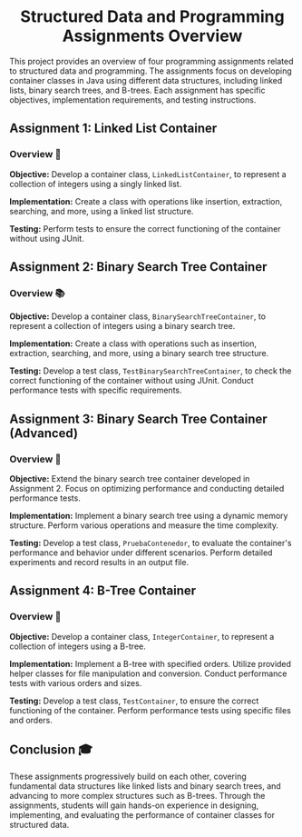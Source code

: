 
<h1 align="center">Structured Data and Programming Assignments Overview</h1>

This project provides an overview of four programming assignments related to structured data and programming. The assignments focus on developing container classes in Java using different data structures, including linked lists, binary search trees, and B-trees. Each assignment has specific objectives, implementation requirements, and testing instructions.

## Assignment 1: Linked List Container

### Overview 📝

**Objective:** Develop a container class, `LinkedListContainer`, to represent a collection of integers using a singly linked list.

**Implementation:** Create a class with operations like insertion, extraction, searching, and more, using a linked list structure.

**Testing:** Perform tests to ensure the correct functioning of the container without using JUnit.

## Assignment 2: Binary Search Tree Container

### Overview 📚

**Objective:** Develop a container class, `BinarySearchTreeContainer`, to represent a collection of integers using a binary search tree.

**Implementation:** Create a class with operations such as insertion, extraction, searching, and more, using a binary search tree structure.

**Testing:** Develop a test class, `TestBinarySearchTreeContainer`, to check the correct functioning of the container without using JUnit. Conduct performance tests with specific requirements.

## Assignment 3: Binary Search Tree Container (Advanced)

### Overview 🔄

**Objective:** Extend the binary search tree container developed in Assignment 2. Focus on optimizing performance and conducting detailed performance tests.

**Implementation:** Implement a binary search tree using a dynamic memory structure. Perform various operations and measure the time complexity.

**Testing:** Develop a test class, `PruebaContenedor`, to evaluate the container's performance and behavior under different scenarios. Perform detailed experiments and record results in an output file.

## Assignment 4: B-Tree Container

### Overview 🌳

**Objective:** Develop a container class, `IntegerContainer`, to represent a collection of integers using a B-tree.

**Implementation:** Implement a B-tree with specified orders. Utilize provided helper classes for file manipulation and conversion. Conduct performance tests with various orders and sizes.

**Testing:** Develop a test class, `TestContainer`, to ensure the correct functioning of the container. Perform performance tests using specific files and orders.

## Conclusion 🎓

These assignments progressively build on each other, covering fundamental data structures like linked lists and binary search trees, and advancing to more complex structures such as B-trees. Through the assignments, students will gain hands-on experience in designing, implementing, and evaluating the performance of container classes for structured data.
